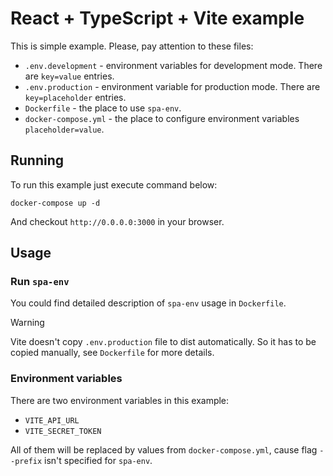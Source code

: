 # React + TypeScript + Vite example

This is simple example. Please, pay attention to these files:
* `.env.development` - environment variables for development mode. There are `key=value` entries.
* `.env.production` - environment variable for production mode. There are `key=placeholder` entries.
* `Dockerfile` - the place to use `spa-env`.
* `docker-compose.yml` - the place to configure environment variables `placeholder=value`.

## Running

To run this example just execute command below:
```
docker-compose up -d
```
And checkout `http://0.0.0.0:3000` in your browser.

## Usage

### Run `spa-env`

You could find detailed description of `spa-env` usage in `Dockerfile`. 

> [!WARNING]
> Vite doesn't copy `.env.production` file to dist automatically. So it has to be copied manually, see `Dockerfile` for more details.

### Environment variables

There are two environment variables in this example:
* `VITE_API_URL`
* `VITE_SECRET_TOKEN`

All of them will be replaced by values from `docker-compose.yml`, cause flag `--prefix` isn't specified for `spa-env`.

